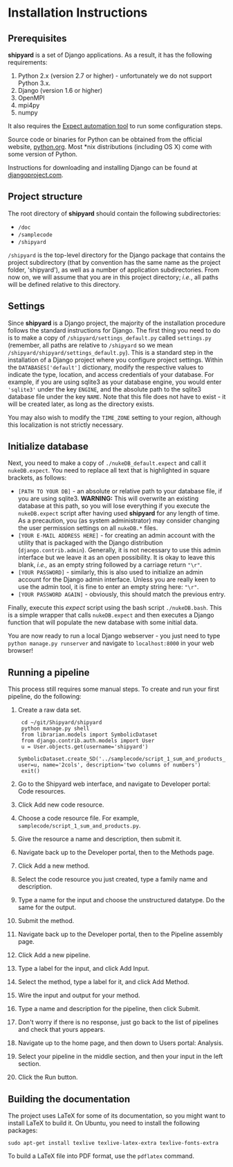 Installation Instructions
=========================

Prerequisites
-------------

**shipyard** is a set of Django applications.  As a result, it has the following requirements:

1. Python 2.x (version 2.7 or higher) - unfortunately we do not support Python 3.x.
2. Django (version 1.6 or higher)
3. OpenMPI
4. mpi4py
5. numpy

It also requires the [Expect automation tool](http://sourceforge.net/projects/expect/) to run some configuration steps.

Source code or binaries for Python can be obtained from the official website, [python.org](www.python.org).  Most *nix distributions (including OS X) come with some version of Python.  

Instructions for downloading and installing Django can be found at [djangoproject.com](https://www.djangoproject.com/download/).


Project structure
-----------------

The root directory of **shipyard** should contain the following subdirectories:
* `/doc`
* `/samplecode`
* `/shipyard`

`/shipyard` is the top-level directory for the Django package that contains the project subdirectory (that by convention has the same name as the project folder, 'shipyard'), as well as a number of application subdirectories.  From now on, we will assume that you are in this project directory; *i.e.*, all paths will be defined relative to this directory.


Settings
--------

Since **shipyard** is a Django project, the majority of the installation procedure follows the standard instructions for Django.  The first thing you need to do is to make a copy of `/shipyard/settings_default.py` called `settings.py` (remember, all paths are relative to `/shipyard` so we mean `/shipyard/shipyard/settings_default.py`).  This is a standard step in the installation of a Django project where you configure project settings.  Within the `DATABASES['default']` dictionary, modify the respective values to indicate the type, location, and access credentials of your database.  For example, if you are using sqlite3 as your database engine, you would enter `'sqlite3'` under the key `ENGINE`, and the absolute path to the sqlite3 database file under the key `NAME`.  Note that this file does not have to exist - it will be created later, as long as the directory exists.

You may also wish to modify the `TIME_ZONE` setting to your region, although this localization is not strictly necessary.


Initialize database
-------------------

Next, you need to make a copy of `./nukeDB_default.expect` and call it `nukeDB.expect`.  You need to replace all text that is highlighted in square brackets, as follows:

* `[PATH TO YOUR DB]` - an absolute or relative path to your database file, if you are using sqlite3.  **WARNING:** This will overwrite an existing database at this path, so you will lose everything if you execute the `nukeDB.expect` script after having used **shipyard** for any length of time.  As a precaution, you (as system administrator) may consider changing the user permission settings on all `nukeDB.*` files.
* `[YOUR E-MAIL ADDRESS HERE]` - for creating an admin account with the utility that is packaged with the Django distribution (`django.contrib.admin`).  Generally, it is not necessary to use this admin interface but we leave it as an open possibility.  It is okay to leave this blank, *i.e.,* as an empty string followed by a carriage return `"\r"`.
* `[YOUR PASSWORD]` - similarly, this is also used to initialize an admin account for the Django admin interface.  Unless you are really keen to use the admin tool, it is fine to enter an empty string here: `"\r"`.
* `[YOUR PASSWORD AGAIN]` - obviously, this should match the previous entry.


Finally, execute this *expect* script using the bash script `./nukeDB.bash`. This is a simple wrapper that calls `nukeDB.expect` and then executes a Django function that will populate the new database with some initial data.

You are now ready to run a local Django webserver - you just need to type `python manage.py runserver` and navigate to `localhost:8000` in your web browser!

Running a pipeline
------------------

This process still requires some manual steps. To create and run your first pipeline, do the following:

1. Create a raw data set.

        cd ~/git/Shipyard/shipyard
        python manage.py shell
        from librarian.models import SymbolicDataset
        from django.contrib.auth.models import User
        u = User.objects.get(username='shipyard')
        SymbolicDataset.create_SD('../samplecode/script_1_sum_and_products_input.csv', user=u, name='2cols', description='two columns of numbers')
        exit()

2. Go to the Shipyard web interface, and navigate to Developer portal: Code resources.
3. Click Add new code resource.
4. Choose a code resource file. For example, `samplecode/script_1_sum_and_products.py`.
5. Give the resource a name and description, then submit it.
6. Navigate back up to the Developer portal, then to the Methods page.
7. Click Add a new method.
8. Select the code resource you just created, type a family name and description.
9. Type a name for the input and choose the unstructured datatype. Do the same for the output.
10. Submit the method.
11. Navigate back up to the Developer portal, then to the Pipeline assembly page.
12. Click Add a new pipeline.
13. Type a label for the input, and click Add Input.
14. Select the method, type a label for it, and click Add Method.
15. Wire the input and output for your method.
16. Type a name and description for the pipeline, then click Submit.
17. Don't worry if there is no response, just go back to the list of pipelines and check that yours appears.
18. Navigate up to the home page, and then down to Users portal: Analysis.
19. Select your pipeline in the middle section, and then your input in the left section.
20. Click the Run button.

Building the documentation
--------------------------

The project uses LaTeX for some of its documentation, so you might want to install LaTeX to build it.
On Ubuntu, you need to install the following packages:

    sudo apt-get install texlive texlive-latex-extra texlive-fonts-extra

To build a LaTeX file into PDF format, use the `pdflatex` command.

